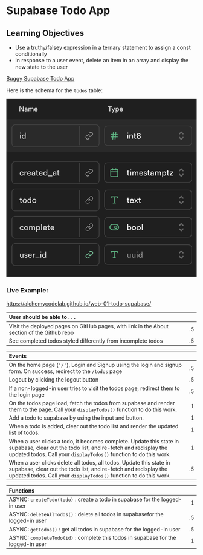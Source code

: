 # Supabase Todo App

## Learning Objectives
- Use a truthy/falsey expression in a ternary statement to assign a const  conditionally
- In response to a user event, delete an item in an array and display the new state to the user

[Buggy Supabase Todo App](https://github.com/alchemycodelab/buggy-js-todo-supabase)

Here is the schema for the `todos` table:

![](./todos-model.png)
### Live Example:
https://alchemycodelab.github.io/web-01-todo-supabase/


| User should be able to . . .                                                         |             |
| :----------------------------------------------------------------------------------- | ----------: |
| Visit the deployed pages on GitHub pages, with link in the About section of the Github repo |    .5 |
| See completed todos styled differently from incomplete todos                                   |        .5 |

| Events                                                                                |             |
| :----------------------------------------------------------------------------------- | ----------: |
| On the home page (`'/'`), Login and Signup using the login and signup form. On success, redirect to the `/todos` page   |        .5 |
| Logout by clicking the logout button                                                       |       .5 |
| If a non-logged-in user tries to visit the todos page, redirect them to the login page     |       .5 |
| On the todos page load, fetch the todos from supabase and render them to the page. Call your `displayTodos()` function to do this work.        |        1 |
| Add a todo to supabase by using the input and button.                                     |        1 |
| When a todo is added, clear out the todo list and render the updated list of todos.       |        1 |
| When a user clicks a todo, it becomes complete. Update this state in supabase, clear out the todo list, and re-fetch and redisplay the updated todos. Call your `displayTodos()` function to do this work.                |        1 |
| When a user clicks delete all todos, all todos. Update this state in supabase, clear out the todo list, and re-fetch and redisplay the updated todos. Call your `displayTodos()` function to do this work.               |        .5 |


| Functions                                                                                |             |
| :----------------------------------------------------------------------------------- | ----------: |
| ASYNC: `createTodo(todo)` : create a todo in supabase for the logged-in user |1|
| ASYNC: `deleteAllTodos()` : delete all todos  in supabasefor the logged-in user |.5|
| ASYNC: `getTodos()` : get all todos in supabase for the logged-in user |.5|
| ASYNC: `completeTodo(id)` : complete this todos in supabase for the logged-in user |1|
